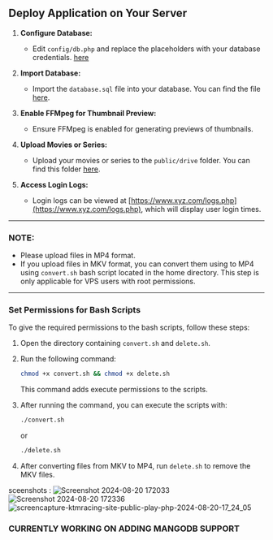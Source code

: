 ## Deploy Application on Your Server

1. **Configure Database:**
   - Edit `config/db.php` and replace the placeholders with your database credentials. [here](https://github.com/r7avi/Stream-Movies-from-Your-Server/blob/main/config/db.php)

2. **Import Database:**
   - Import the `database.sql` file into your database. You can find the file [here](https://github.com/r7avi/Stream-Movies-from-Your-Server/blob/main/database.sql).

3. **Enable FFMpeg for Thumbnail Preview:**
   - Ensure FFMpeg is enabled for generating previews of thumbnails.

4. **Upload Movies or Series:**
   - Upload your movies or series to the `public/drive` folder. You can find this folder [here](https://github.com/r7avi/Stream-Movies-from-Your-Server/tree/main/public/drive).

5. **Access Login Logs:**
   - Login logs can be viewed at [https://www.xyz.com/logs.php](https://www.xyz.com/logs.php), which will display user login times.

---

### NOTE:

- Please upload files in MP4 format.
- If you upload files in MKV format, you can convert them using to MP4 using `convert.sh` bash script located in the home directory. This step is only applicable for VPS users with root permissions.

---

### Set Permissions for Bash Scripts

To give the required permissions to the bash scripts, follow these steps:

1. Open the directory containing `convert.sh` and `delete.sh`.
2. Run the following command:

    ```bash
    chmod +x convert.sh && chmod +x delete.sh
    ```

   This command adds execute permissions to the scripts.

3. After running the command, you can execute the scripts with:

    ```bash
    ./convert.sh
    ```

    or

    ```bash
    ./delete.sh
    ```

4. After converting files from MKV to MP4, run `delete.sh` to remove the MKV files.



sceenshots :
![Screenshot 2024-08-20 172033](https://github.com/user-attachments/assets/9f9fc4b0-a1a7-4e99-9635-853747de1df2)
![Screenshot 2024-08-20 172336](https://github.com/user-attachments/assets/a63bee7d-caf4-43ea-9322-4598f22f135b)
![screencapture-ktmracing-site-public-play-php-2024-08-20-17_24_05](https://github.com/user-attachments/assets/2aeb2ba9-5520-461e-bc5c-94425389c456)


### CURRENTLY WORKING ON ADDING MANGODB SUPPORT

